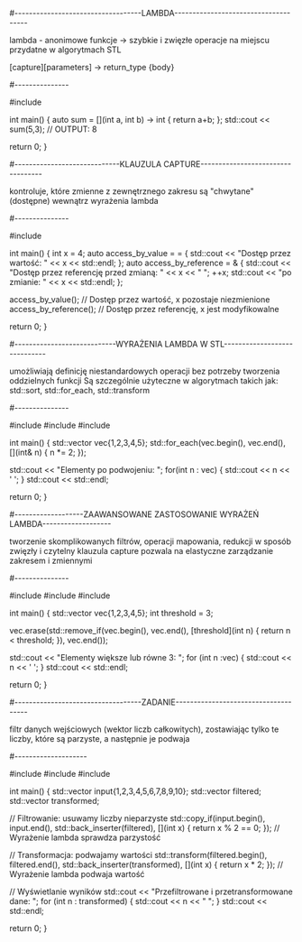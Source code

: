 #-----------------------------------LAMBDA-------------------------------------

lambda - anonimowe funkcje -> szybkie i zwięzłe operacje na miejscu przydatne w algorytmach STL

[capture][parameters] -> return_type {body}

#---------------

#include

int main() { auto sum = [](int a, int b) -> int { return a+b; }; std::cout << sum(5,3); // OUTPUT: 8

return 0;
}

#-----------------------------KLAUZULA CAPTURE----------------------------------

kontroluje, które zmienne z zewnętrznego zakresu są "chwytane" (dostępne) wewnątrz wyrażenia lambda

#---------------

#include

int main() { int x = 4; auto access_by_value = = { std::cout << "Dostęp przez wartość: " << x << std::endl; }; auto access_by_reference = & { std::cout << "Dostęp przez referencję przed zmianą: " << x << " "; ++x; std::cout << "po zmianie: " << x << std::endl; };

access_by_value();  // Dostęp przez wartość, x pozostaje niezmienione
access_by_reference();  // Dostęp przez referencję, x jest modyfikowalne

return 0;
}

#----------------------------WYRAŻENIA LAMBDA W STL-----------------------------

umożliwiają definicję niestandardowych operacji bez potrzeby tworzenia oddzielnych funkcji Są szczególnie użyteczne w algorytmach takich jak: std::sort, std::for_each, std::transform

#---------------

#include #include #include

int main() { std::vector vec{1,2,3,4,5}; std::for_each(vec.begin(), vec.end(), [](int& n) { n *= 2; });

std::cout << "Elementy po podwojeniu: ";
for(int n : vec) {
    std::cout << n << ' ';
}
std::cout << std::endl;

return 0;
}

#-------------------ZAAWANSOWANE ZASTOSOWANIE WYRAŻEŃ LAMBDA-------------------

tworzenie skomplikowanych filtrów, operacji mapowania, redukcji w sposób zwięzły i czytelny klauzula capture pozwala na elastyczne zarządzanie zakresem i zmiennymi

#---------------

#include #include #include

int main() { std::vector vec{1,2,3,4,5}; int threshold = 3;

vec.erase(std::remove_if(vec.begin(), vec.end(), [threshold](int n) { return n < threshold; }), vec.end());

std::cout << "Elementy większe lub równe 3: ";
for (int n :vec) {
    std::cout << n << ' ';
}
std::cout << std::endl;

return 0;
}

#-----------------------------------ZADANIE-------------------------------------

filtr danych wejściowych (wektor liczb całkowitych), zostawiając tylko te liczby, które są parzyste, a następnie je podwaja

#--------------------

#include #include #include

int main() { std::vector input{1,2,3,4,5,6,7,8,9,10}; std::vector filtered; std::vector transformed;

// Filtrowanie: usuwamy liczby nieparzyste
std::copy_if(input.begin(), input.end(), std::back_inserter(filtered), [](int x) { return x % 2 == 0; }); // Wyrażenie lambda sprawdza parzystość

// Transformacja: podwajamy wartości
std::transform(filtered.begin(), filtered.end(), std::back_inserter(transformed), [](int x) { return x * 2; }); // Wyrażenie lambda podwaja wartość

// Wyświetlanie wyników
std::cout << "Przefiltrowane i przetransformowane dane: ";
for (int n : transformed) {
    std::cout << n << " ";
}
std::cout << std::endl;

return 0;
}
